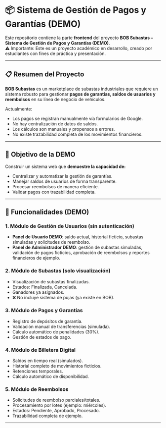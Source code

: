 # 📦 Sistema de Gestión de Pagos y Garantías (DEMO)

Este repositorio contiene la parte **frontend** del proyecto **BOB Subastas – Sistema de Gestión de Pagos y Garantías (DEMO)**.  
⚠️ Importante: Este es un proyecto académico en desarrollo, creado por estudiantes con fines de práctica y presentación.  

---

## 📋 Resumen del Proyecto
**BOB Subastas** es un marketplace de subastas industriales que requiere un sistema robusto para gestionar **pagos de garantías, saldos de usuarios y reembolsos** en su línea de negocio de vehículos.  

Actualmente:
- Los pagos se registran manualmente vía formularios de Google.  
- No hay centralización de datos de saldos.  
- Los cálculos son manuales y propensos a errores.  
- No existe trazabilidad completa de los movimientos financieros.  

---

## 🎯 Objetivo de la DEMO
Construir un sistema web que **demuestre la capacidad de:**
- Centralizar y automatizar la gestión de garantías.  
- Manejar saldos de usuarios de forma transparente.  
- Procesar reembolsos de manera eficiente.  
- Validar pagos con trazabilidad completa.  

---

## 🚀 Funcionalidades (DEMO)

### 1. Módulo de Gestión de Usuarios (sin autenticación)
- **Panel de Usuario DEMO**: saldo actual, historial ficticio, subastas simuladas y solicitudes de reembolso.  
- **Panel de Administrador DEMO**: gestión de subastas simuladas, validación de pagos ficticios, aprobación de reembolsos y reportes financieros de ejemplo.  

### 2. Módulo de Subastas (solo visualización)
- Visualización de subastas finalizadas.  
- Estados: Finalizada, Cancelada.  
- Ganadores ya asignados.  
- ❌ No incluye sistema de pujas (ya existe en BOB).  

### 3. Módulo de Pagos y Garantías
- Registro de depósitos de garantía.  
- Validación manual de transferencias (simulada).  
- Cálculo automático de penalidades (30%).  
- Gestión de estados de pago.  

### 4. Módulo de Billetera Digital
- Saldos en tiempo real (simulados).  
- Historial completo de movimientos ficticios.  
- Retenciones temporales.  
- Cálculo automático de disponibilidad.  

### 5. Módulo de Reembolsos
- Solicitudes de reembolso parciales/totales.  
- Procesamiento por lotes (ejemplo: miércoles).  
- Estados: Pendiente, Aprobado, Procesado.  
- Trazabilidad completa de ejemplo.  


---
